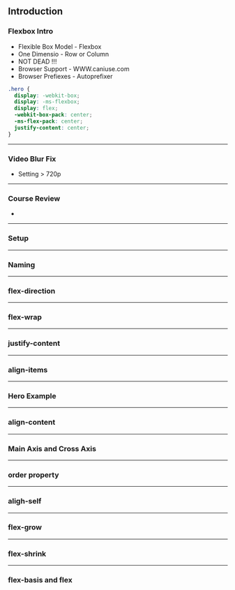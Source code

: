 ## Introduction

### Flexbox Intro

- Flexible Box Model - Flexbox
- One Dimensio - Row or Column
- NOT DEAD !!!
- Browser Support - WWW.caniuse.com
- Browser Prefiexes - Autoprefixer

```css
.hero {
  display: -webkit-box;
  display: -ms-flexbox;
  display: flex;
  -webkit-box-pack: center;
  -ms-flex-pack: center;
  justify-content: center;
}
```

---

### Video Blur Fix

- Setting > 720p

---

### Course Review

- 

---

### Setup



---

### Naming

---

### flex-direction

---

### flex-wrap

---

### justify-content

---

### align-items

---

### Hero Example

---

### align-content

---

### Main Axis and Cross Axis

---

### order property

---

### aligh-self

---

### flex-grow

---

### flex-shrink

---

### flex-basis and flex
